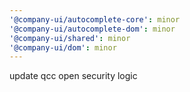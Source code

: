 ```yaml
---
'@company-ui/autocomplete-core': minor
'@company-ui/autocomplete-dom': minor
'@company-ui/shared': minor
'@company-ui/dom': minor
---
```


update qcc open security logic
